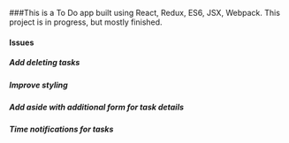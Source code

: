 ###This is a To Do app built using React, Redux, ES6, JSX, Webpack. This project is in progress, but mostly finished. 

#### Issues
#####  Add deleting tasks
#####  Improve styling
#####  Add aside with additional form for task details
#####  Time notifications for tasks

